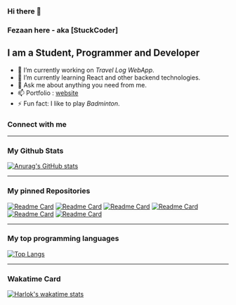 ### Hi there 👋

### Fezaan here - aka [StuckCoder]

## I am a Student, Programmer and Developer

- 🔭 I’m currently working on <em>Travel Log WebApp</em>.
- 🌱 I’m currently learning React and other backend technologies.
- 💬 Ask me about anything you need from me.
- 📫 Portfolio : [website]
- ⚡ Fun fact: I like to play <i>Badminton</i>.

### Connect with me

---

### My Github Stats

[![Anurag's GitHub stats](https://github-readme-stats.vercel.app/api?username=Fezaan&theme=onedark&show_icons=true)](https://github.com/anuraghazra/github-readme-stats)

---

### My pinned Repositories

[![Readme Card](https://github-readme-stats.vercel.app/api/pin/?username=Fezaan&repo=Blog-Site&theme=cobalt)](https://github.com/anuraghazra/github-readme-stats)
[![Readme Card](https://github-readme-stats.vercel.app/api/pin/?username=Fezaan&repo=EasyTravel&theme=cobalt)](https://github.com/anuraghazra/github-readme-stats)
[![Readme Card](https://github-readme-stats.vercel.app/api/pin/?username=Fezaan&repo=Secrets&theme=cobalt)](https://github.com/anuraghazra/github-readme-stats)
[![Readme Card](https://github-readme-stats.vercel.app/api/pin/?username=Fezaan&repo=CodingWithCPP&theme=cobalt)](https://github.com/anuraghazra/github-readme-stats)
[![Readme Card](https://github-readme-stats.vercel.app/api/pin/?username=Fezaan&repo=Todo-list&theme=cobalt)](https://github.com/anuraghazra/github-readme-stats)
[![Readme Card](https://github-readme-stats.vercel.app/api/pin/?username=Fezaan&repo=Dictionary-App&theme=cobalt)](https://github.com/anuraghazra/github-readme-stats)

---

### My top programming languages

[![Top Langs](https://github-readme-stats.vercel.app/api/top-langs/?username=Fezaan&theme=onedark&layout=donut)](https://github.com/anuraghazra/github-readme-stats)

---

### Wakatime Card

[![Harlok's wakatime stats](https://github-readme-stats.vercel.app/api/wakatime?username=Fezaan&layout=compact&theme=onedark)](https://github.com/anuraghazra/github-readme-stats)

<!-- Definitions -->

[website]: https://my-site-eight-jade.vercel.app/
[LinkedIn]: https://linkedin.com/in/fezaan-hussain10504
[GitHub]: https://github.com/Fezaan
